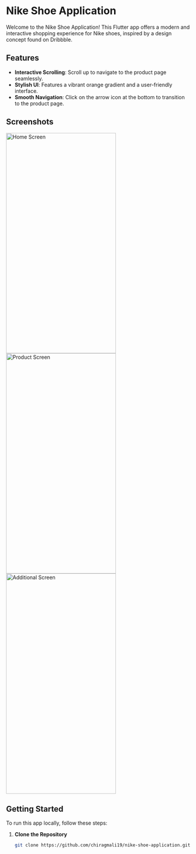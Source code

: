 # Nike Shoe Application

Welcome to the Nike Shoe Application! This Flutter app offers a modern and interactive shopping experience for Nike shoes, inspired by a design concept found on Dribbble.

## Features

- **Interactive Scrolling**: Scroll up to navigate to the product page seamlessly.
- **Stylish UI**: Features a vibrant orange gradient and a user-friendly interface.
- **Smooth Navigation**: Click on the arrow icon at the bottom to transition to the product page.

## Screenshots

<img src="https://github.com/user-attachments/assets/b1c148c5-2066-4b0e-81d6-1d761627cb3d" alt="Home Screen" width="300" height="600">
<img src="https://github.com/user-attachments/assets/b822902b-0d4d-4d91-b43a-26c4bac66077" alt="Product Screen" width="300" height="600">
<img src="https://github.com/user-attachments/assets/1040e135-dd8c-4ac1-bac1-9c9fbe6cec96" alt="Additional Screen" width="300" height="600">

## Getting Started

To run this app locally, follow these steps:

1. **Clone the Repository**

   ```bash
   git clone https://github.com/chiragmali19/nike-shoe-application.git
